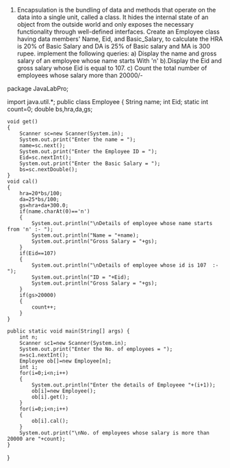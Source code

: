 1.	Encapsulation is the bundling of data and methods that operate on the data into a single unit, called a class. It hides the internal state of an object from the outside world and only exposes the necessary functionality through well-defined interfaces. 
Create an Employee class having data members' Name, Eid, and Basic_Salary, to calculate the HRA is 20% of Basic Salary and DA is 25% of Basic salary and MA is 300 rupee. implement the following queries:
  a) Display the name and gross salary of an employee whose name starts With 'n'
  b).Display the Eid and gross salary whose Eid is equal to 107.
  c)  Count the total number of employees whose salary more than 20000/-


package JavaLabPro;

import java.util.*;
public class Employee {
	String name;
	int Eid;
	static int count=0;
	double bs,hra,da,gs;
	
	void get()
	{
		Scanner sc=new Scanner(System.in);
		System.out.print("Enter the name = ");
		name=sc.next();
		System.out.print("Enter the Employee ID = ");
		Eid=sc.nextInt();
		System.out.print("Enter the Basic Salary = ");
		bs=sc.nextDouble();
	}
	void cal()
	{
		hra=20*bs/100;
		da=25*bs/100;
		gs=hra+da+300.0;
		if(name.charAt(0)=='n')
		{
			System.out.println("\nDetails of employee whose name starts from 'n' :- ");
			System.out.println("Name = "+name);
			System.out.println("Gross Salary = "+gs);
		}
		if(Eid==107)
		{
			System.out.println("\nDetails of employee whose id is 107  :- ");
			System.out.println("ID = "+Eid);
			System.out.println("Gross Salary = "+gs);
		}
		if(gs>20000)
		{
			count++;
		}
	}
	
	public static void main(String[] args) {
		int n;
		Scanner sc1=new Scanner(System.in);
		System.out.print("Enter the No. of employees = ");
		n=sc1.nextInt();
		Employee ob[]=new Employee[n];
		int i;
		for(i=0;i<n;i++)
		{
			System.out.println("Enter the details of Employeee "+(i+1));
			ob[i]=new Employee();
			ob[i].get();
		}
		for(i=0;i<n;i++)
		{
			ob[i].cal();
		}
		System.out.print("\nNo. of employees whose salary is more than 20000 are "+count);
	}

}
